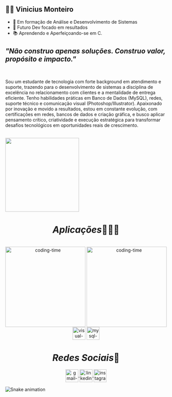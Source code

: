 ## 👨‍💻 Vinicius Monteiro</em>
 
 - 🚀 Em formação de Análise e Desenvolvimento de Sistemas
 - 🎯 Futuro Dev focado em resultados
 - 📚 Aprendendo e Aperfeiçoando-se em C.

## *"Não construo apenas soluções. Construo valor, propósito e impacto."*

<br> 

Sou um estudante de tecnologia com forte background em atendimento e suporte, trazendo para o desenvolvimento de sistemas a disciplina de excelência no relacionamento com clientes e a mentalidade de entrega eficiente. Tenho habilidades práticas em Banco de Dados (MySQL), redes, suporte técnico e comunicação visual (Photoshop/Illustrator).
Apaixonado por inovação e movido a resultados, estou em constante evolução, com certificações em redes, bancos de dados e criação gráfica, e busco aplicar pensamento crítico, criatividade e execução estratégica para transformar desafios tecnológicos em oportunidades reais de crescimento. 

<br>
 

<img height="230em" src="https://github-readme-stats.vercel.app/api?username=MonteiroVS&show_icons=true&theme=dracula"/>

<h1 align="center"><em>Aplicações</em>👨🏽‍💻</h1>
<div align="center"> 
<div style="display: inline_block"><br>
<img align="left" height="250" alt="coding-time" src="code.gif">
     <img align="center" height="250" alt="coding-time" src="code.gif">
     <img align="center" alt="visual-icon" height="40" width="40" src="https://img.icons8.com/color/512/c-programming.png">
     <img align="center" alt="mysql-icon"  height="40" width="40" src="https://images.ctfassets.net/o7xu9whrs0u9/3wmYS3g0nAFXJggA2aQskT/879edc25907953b6d1f30deb7e7f58f7/logo-mysql-mysql-logo-png-images-are-download-crazypng-21.png">
    </div>
      
   <h1 align="center"><em>Redes Sociais</em>📱</h1>
     <a href = "mailto: viniciusmonteiroform@gmail.com">
       <img align="center" alt="gmail-icon" height="40" width="40" src="https://img.icons8.com/fluent/512/gmail-new.png">
     </a>
     <a href = "https://www.linkedin.com/in/viniciusmonteiro3301/">
       <img align="center" alt="linkedin-icon" height="40" width="40" src="https://cdn-icons-png.flaticon.com/512/145/145807.png">
     </a>
     <a href = "https://www.instagram.com/vnsmtr/">
       <img align="center" alt="instagram-icon" height="40" width="40" src="https://upload.wikimedia.org/wikipedia/commons/thumb/a/a5/Instagram_icon.png/1200px-Instagram_icon.png">
     </a>
 </div>
 
 ![Snake animation](https://github.com/LuigiGF/LuigiGF/blob/output/github-contribution-grid-snake.svg)
